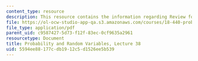 ```yaml
---
content_type: resource
description: This resource contains the information regarding Review for Final Exam.
file: https://ol-ocw-studio-app-qa.s3.amazonaws.com/courses/18-440-probability-and-random-variables-spring-2014/5594ee88177cdb1912c5d1526ee5b539_MIT18_440S14_Lecture38.pdf
file_type: application/pdf
parent_uid: c9587427-5d73-f12f-83ec-0cf9635a2961
resourcetype: Document
title: Probability and Random Variables, Lecture 38
uid: 5594ee88-177c-db19-12c5-d1526ee5b539
---
```

